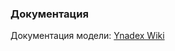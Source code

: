 ### Документация

Документация модели: [Ynadex Wiki](https://wiki.yandex.ru/cv/csm-inner/modeli/razrabotka/vneshnijj-monitoring/monitoring-otdelki/v0.2d/)